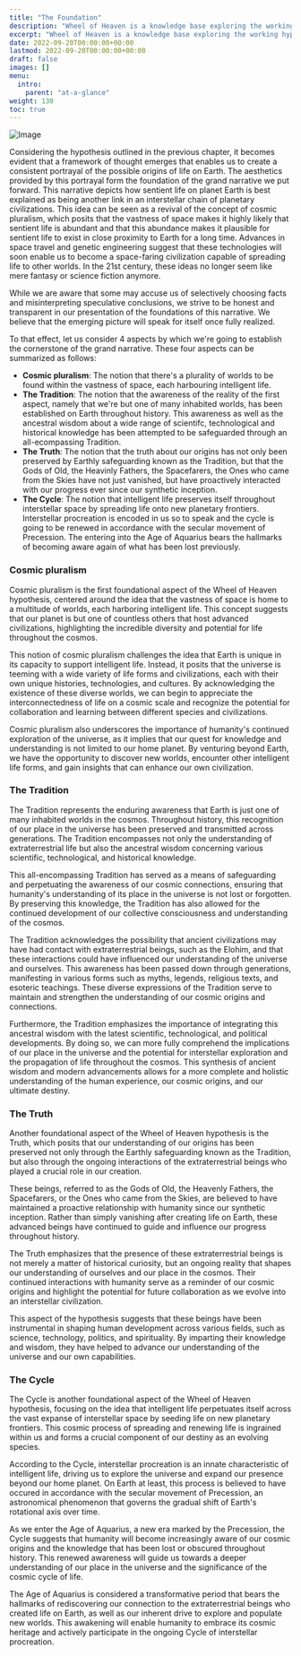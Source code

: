 ```yaml
---
title: "The Foundation"
description: "Wheel of Heaven is a knowledge base exploring the working hypothesis that life on Earth was intelligently designed by an extraterrestrial civilization, the so-called Elohim."
excerpt: "Wheel of Heaven is a knowledge base exploring the working hypothesis that life on Earth was intelligently designed by an extraterrestrial civilization, the so-called Elohim."
date: 2022-09-20T00:00:00+00:00
lastmod: 2022-09-20T00:00:00+00:00
draft: false
images: []
menu:
  intro:
    parent: "at-a-glance"
weight: 130
toc: true
---
```


![Image](images/moodscape_03.jpg "moodscape_03")

Considering the hypothesis outlined in the previous chapter, it becomes evident that a framework of thought emerges that enables us to create a consistent portrayal of the possible origins of life on Earth. The aesthetics provided by this portrayal form the foundation of the grand narrative we put forward. This narrative depicts how sentient life on planet Earth is best explained as being another link in an interstellar chain of planetary civilizations. This idea can be seen as a revival of the concept of cosmic pluralism, which posits that the vastness of space makes it highly likely that sentient life is abundant and that this abundance makes it plausible for sentient life to exist in close proximity to Earth for a long time. Advances in space travel and genetic engineering suggest that these technologies will soon enable us to become a space-faring civilization capable of spreading life to other worlds. In the 21st century, these ideas no longer seem like mere fantasy or science fiction anymore.

While we are aware that some may accuse us of selectively choosing facts and misinterpreting speculative conclusions, we strive to be honest and transparent in our presentation of the foundations of this narrative. We believe that the emerging picture will speak for itself once fully realized.

To that effect, let us consider 4 aspects by which we're going to establish the cornerstone of the grand narrative. These four aspects can be summarized as follows:

- **Cosmic pluralism**: The notion that there's a plurality of worlds to be found within the vastness of space, each harbouring intelligent life.
- **The Tradition**: The notion that the awareness of the reality of the first aspect, namely that we're but one of many inhabited worlds, has been established on Earth throughout history. This awareness as well as the ancestral wisdom about a wide range of scientifc, technological and historical knowledge has been attempted to be safeguarded through an all-ecompassing Tradition.
- **The Truth**: The notion that the truth about our origins has not only been preserved by Earthly safeguarding known as the Tradition, but that the Gods of Old, the Heavinly Fathers, the Spacefarers, the Ones who came from the Skies have not just vanished, but have proactively interacted with our progress ever since our synthetic inception.
- **The Cycle**: The notion that intelligent life preserves itself throughout interstellar space by spreading life onto new planetary frontiers. Interstellar procreation is encoded in us so to speak and the cycle is going to be renewed in accordance with the secular movement of Precession. The entering into the Age of Aquarius bears the hallmarks of becoming aware again of what has been lost previously.

### Cosmic pluralism

Cosmic pluralism is the first foundational aspect of the Wheel of Heaven hypothesis, centered around the idea that the vastness of space is home to a multitude of worlds, each harboring intelligent life. This concept suggests that our planet is but one of countless others that host advanced civilizations, highlighting the incredible diversity and potential for life throughout the cosmos.

This notion of cosmic pluralism challenges the idea that Earth is unique in its capacity to support intelligent life. Instead, it posits that the universe is teeming with a wide variety of life forms and civilizations, each with their own unique histories, technologies, and cultures. By acknowledging the existence of these diverse worlds, we can begin to appreciate the interconnectedness of life on a cosmic scale and recognize the potential for collaboration and learning between different species and civilizations.

Cosmic pluralism also underscores the importance of humanity's continued exploration of the universe, as it implies that our quest for knowledge and understanding is not limited to our home planet. By venturing beyond Earth, we have the opportunity to discover new worlds, encounter other intelligent life forms, and gain insights that can enhance our own civilization.

### The Tradition

The Tradition represents the enduring awareness that Earth is just one of many inhabited worlds in the cosmos. Throughout history, this recognition of our place in the universe has been preserved and transmitted across generations. The Tradition encompasses not only the understanding of extraterrestrial life but also the ancestral wisdom concerning various scientific, technological, and historical knowledge.

This all-encompassing Tradition has served as a means of safeguarding and perpetuating the awareness of our cosmic connections, ensuring that humanity's understanding of its place in the universe is not lost or forgotten. By preserving this knowledge, the Tradition has also allowed for the continued development of our collective consciousness and understanding of the cosmos.

The Tradition acknowledges the possibility that ancient civilizations may have had contact with extraterrestrial beings, such as the Elohim, and that these interactions could have influenced our understanding of the universe and ourselves. This awareness has been passed down through generations, manifesting in various forms such as myths, legends, religious texts, and esoteric teachings. These diverse expressions of the Tradition serve to maintain and strengthen the understanding of our cosmic origins and connections.

Furthermore, the Tradition emphasizes the importance of integrating this ancestral wisdom with the latest scientific, technological, and political developments. By doing so, we can more fully comprehend the implications of our place in the universe and the potential for interstellar exploration and the propagation of life throughout the cosmos. This synthesis of ancient wisdom and modern advancements allows for a more complete and holistic understanding of the human experience, our cosmic origins, and our ultimate destiny.

### The Truth

Another foundational aspect of the Wheel of Heaven hypothesis is the Truth, which posits that our understanding of our origins has been preserved not only through the Earthly safeguarding known as the Tradition, but also through the ongoing interactions of the extraterrestrial beings who played a crucial role in our creation.

These beings, referred to as the Gods of Old, the Heavenly Fathers, the Spacefarers, or the Ones who came from the Skies, are believed to have maintained a proactive relationship with humanity since our synthetic inception. Rather than simply vanishing after creating life on Earth, these advanced beings have continued to guide and influence our progress throughout history.

The Truth emphasizes that the presence of these extraterrestrial beings is not merely a matter of historical curiosity, but an ongoing reality that shapes our understanding of ourselves and our place in the cosmos. Their continued interactions with humanity serve as a reminder of our cosmic origins and highlight the potential for future collaboration as we evolve into an interstellar civilization.

This aspect of the hypothesis suggests that these beings have been instrumental in shaping human development across various fields, such as science, technology, politics, and spirituality. By imparting their knowledge and wisdom, they have helped to advance our understanding of the universe and our own capabilities.

### The Cycle

The Cycle is another foundational aspect of the Wheel of Heaven hypothesis, focusing on the idea that intelligent life perpetuates itself across the vast expanse of interstellar space by seeding life on new planetary frontiers. This cosmic process of spreading and renewing life is ingrained within us and forms a crucial component of our destiny as an evolving species.

According to the Cycle, interstellar procreation is an innate characteristic of intelligent life, driving us to explore the universe and expand our presence beyond our home planet. On Earth at least, this process is believed to have occured in accordance with the secular movement of Precession, an astronomical phenomenon that governs the gradual shift of Earth's rotational axis over time.

As we enter the Age of Aquarius, a new era marked by the Precession, the Cycle suggests that humanity will become increasingly aware of our cosmic origins and the knowledge that has been lost or obscured throughout history. This renewed awareness will guide us towards a deeper understanding of our place in the universe and the significance of the cosmic cycle of life.

The Age of Aquarius is considered a transformative period that bears the hallmarks of rediscovering our connection to the extraterrestrial beings who created life on Earth, as well as our inherent drive to explore and populate new worlds. This awakening will enable humanity to embrace its cosmic heritage and actively participate in the ongoing Cycle of interstellar procreation.
